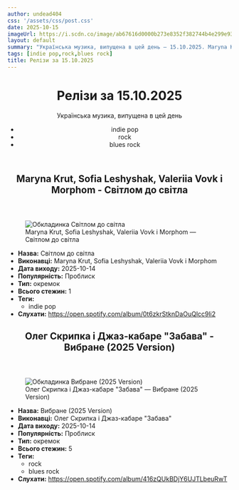 ```yaml
---
author: undead404
css: '/assets/css/post.css'
date: 2025-10-15
imageUrl: https://i.scdn.co/image/ab67616d0000b273e8352f382744b4e299e933c6
layout: default
summary: "Українська музика, випущена в цей день – 15.10.2025. Maryna Krut, Sofia Leshyshak, Valeriia Vovk, Morphom і Олег Скрипка"
tags: [indie pop,rock,blues rock]
title: Релізи за 15.10.2025
---
```


<main class="main-content">
  <header>
    <h1>Релізи за <time datetime="2025-10-15">15.10.2025</time></h1>
    <p class="summary">Українська музика, випущена в цей день</p>
      <ul class="tags">
          <li>indie pop</li>
          <li>rock</li>
          <li>blues rock</li>
      </ul>
  </header>
  <section class="releases">
    <article class="release">
      <header>
        <h2>
          Maryna Krut, Sofia Leshyshak, Valeriia Vovk і Morphom - Світлом до світла
        </h2>
      </header>
      <figure>
        <img src="https://i.scdn.co/image/ab67616d0000b273e8352f382744b4e299e933c6" alt="Обкладинка Світлом до світла">
        <figcaption>Maryna Krut, Sofia Leshyshak, Valeriia Vovk і Morphom — Світлом до світла</figcaption>
      </figure>
      <ul>
        <li><strong>Назва:</strong> Світлом до світла</li>
        <li><strong>Виконавці:</strong> Maryna Krut, Sofia Leshyshak, Valeriia Vovk і Morphom</li>
        <li><strong>Дата виходу:</strong> 2025-10-14</li>
        <li><strong>Популярність:</strong> Проблиск</li>
        <li><strong>Тип:</strong> окремок</li>
        <li><strong>Всього стежин:</strong> 1</li>
            <li><strong>Теги:</strong>
            <ul class="tags">
                <li class="tag">indie pop</li>
            </ul>
            </li>
        <li><strong>Слухати:</strong> <a href="https://open.spotify.com/album/0t6zkrStknDaOuQlcc9li2" target="_blank">https:&#x2F;&#x2F;open.spotify.com&#x2F;album&#x2F;0t6zkrStknDaOuQlcc9li2</a></li>
      </ul>
    </article>
    <article class="release">
      <header>
        <h2>
          Олег Скрипка і Джаз-кабаре &quot;Забава&quot; - Вибране (2025 Version)
        </h2>
      </header>
      <figure>
        <img src="https://i.scdn.co/image/ab67616d0000b273468df81797b9e2f1f82b75a0" alt="Обкладинка Вибране (2025 Version)">
        <figcaption>Олег Скрипка і Джаз-кабаре &quot;Забава&quot; — Вибране (2025 Version)</figcaption>
      </figure>
      <ul>
        <li><strong>Назва:</strong> Вибране (2025 Version)</li>
        <li><strong>Виконавці:</strong> Олег Скрипка і Джаз-кабаре &quot;Забава&quot;</li>
        <li><strong>Дата виходу:</strong> 2025-10-14</li>
        <li><strong>Популярність:</strong> Проблиск</li>
        <li><strong>Тип:</strong> окремок</li>
        <li><strong>Всього стежин:</strong> 5</li>
            <li><strong>Теги:</strong>
            <ul class="tags">
                <li class="tag">rock</li>
                <li class="tag">blues rock</li>
            </ul>
            </li>
        <li><strong>Слухати:</strong> <a href="https://open.spotify.com/album/416zQUkBDjY6UJTLbeuRwT" target="_blank">https:&#x2F;&#x2F;open.spotify.com&#x2F;album&#x2F;416zQUkBDjY6UJTLbeuRwT</a></li>
      </ul>
    </article>
  </section>
</main>